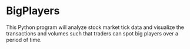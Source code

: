 # BigPlayers
 This Python program will analyze stock market tick data and visualize the transactions and volumes such that traders can spot big players over a period of time.
